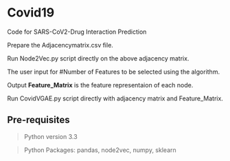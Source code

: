 # Covid19

Code for SARS-CoV2-Drug Interaction Prediction

Prepare the Adjacencymatrix.csv file.

Run  Node2Vec.py script directly on the above adjacency matrix.

The user input for #Number of Features to be selected using the algorithm. 

Output **Feature_Matrix** is the feature representaion of each node.

Run  CovidVGAE.py script directly with adjacency matrix and Feature_Matrix.

## Pre-requisites

> Python version  3.3


> Python Packages: pandas, node2vec, numpy, sklearn
